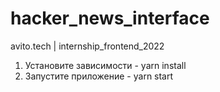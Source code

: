 # hacker_news_interface
avito.tech | internship_frontend_2022

1. Установите зависимости - yarn install
2. Запустите приложение - yarn start